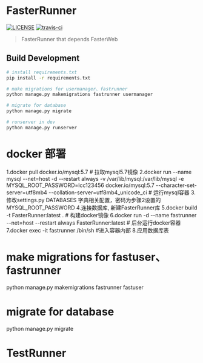 # FasterRunner

[![LICENSE](https://img.shields.io/github/license/yinquanwang/FasterRunner.svg)](https://github.com/yinquanwang/FasterRunner/blob/master/LICENSE) [![travis-ci](https://travis-ci.org/yinquanwang/FasterRunner.svg?branch=master)](https://travis-ci.org/yinquanwang/FasterRunner)

> FasterRunner that depends FasterWeb


## Build Development

``` bash
# install requirements.txt
pip install -r requirements.txt

# make migrations for usermanager、fastrunner
python manage.py makemigrations fastrunner usermanager

# migrate for database
python manage.py migrate

# runserver in dev
python manage.py runserver

```
# docker 部署
1.docker pull docker.io/mysql:5.7 # 拉取mysql5.7镜像
2.docker run --name mysql --net=host -d --restart always -v /var/lib/mysql:/var/lib/mysql -e MYSQL_ROOT_PASSWORD=lcc123456 docker.io/mysql:5.7 --character-set-server=utf8mb4 --collation-server=utf8mb4_unicode_ci # 运行mysql容器
3.修改settings.py DATABASES 字典相关配置，密码为步骤2设置的MYSQL_ROOT_PASSWORD
4.连接数据库, 新建FasterRunner库
5.docker build -t FasterRunner:latest . # 构建docker镜像
6.docker run -d --name fastrunner --net=host --restart always FasterRunner:latest # 后台运行docker容器
7.docker exec -it fastrunner /bin/sh #进入容器内部
8.应用数据库表


# make migrations for fastuser、fastrunner
python manage.py makemigrations fastrunner fastuser

# migrate for database
python manage.py migrate

# TestRunner
